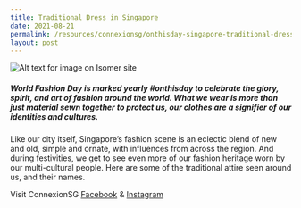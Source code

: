 ```yaml
---
title: Traditional Dress in Singapore
date: 2021-08-21
permalink: /resources/connexionsg/onthisday-singapore-traditional-dress/
layout: post
---
```

![Alt text for image on Isomer site](/images/fashionday.jpg)

##### World Fashion Day is marked yearly #onthisday to celebrate the glory, spirit, and art of fashion around the world. What we wear is more than just material sewn together to protect us, our clothes are a signifier of our identities and cultures. 

Like our city itself, Singapore’s fashion scene is an eclectic blend of new and old, simple and ornate, with influences from across the region. And during festivities, we get to see even more of our fashion heritage worn by our multi-cultural people. Here are some of the traditional attire seen around us, and their names.

Visit ConnexionSG [Facebook](https://www.facebook.com/ConnexionSG) & [Instagram](https://www.instagram.com/connexionsg/)